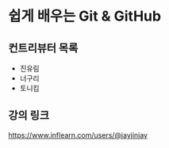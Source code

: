 # 쉽게 배우는 Git & GitHub

## 컨트리뷰터 목록

- 진유림
- 너구리
- 토니킴

## 강의 링크
https://www.inflearn.com/users/@jayjinjay